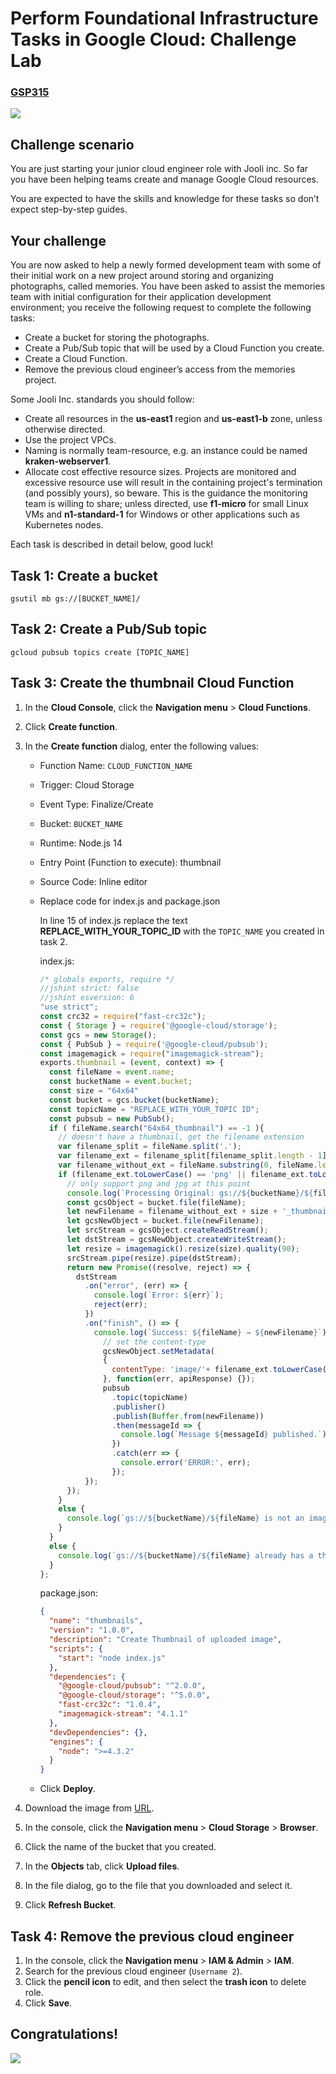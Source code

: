 # Perform Foundational Infrastructure Tasks in Google Cloud: Challenge Lab


### [GSP315](https://www.cloudskillsboost.google/focuses/10379?locale=en&parent=catalog)

![](https://cdn.qwiklabs.com/GMOHykaqmlTHiqEeQXTySaMXYPHeIvaqa2qHEzw6Occ%3D)


## Challenge scenario
You are just starting your junior cloud engineer role with Jooli inc. So far you have been helping teams create and manage Google Cloud resources.

You are expected to have the skills and knowledge for these tasks so don’t expect step-by-step guides.


## Your challenge
You are now asked to help a newly formed development team with some of their initial work on a new project around storing and organizing photographs, called memories. You have been asked to assist the memories team with initial configuration for their application development environment; you receive the following request to complete the following tasks:

- Create a bucket for storing the photographs.
- Create a Pub/Sub topic that will be used by a Cloud Function you create.
- Create a Cloud Function.
- Remove the previous cloud engineer’s access from the memories project.

Some Jooli Inc. standards you should follow:

- Create all resources in the **us-east1** region and **us-east1-b** zone, unless otherwise directed.
- Use the project VPCs.
- Naming is normally team-resource, e.g. an instance could be named **kraken-webserver1**.
- Allocate cost effective resource sizes. Projects are monitored and excessive resource use will result in the containing project's termination (and possibly yours), so beware. This is the guidance the monitoring team is willing to share; unless directed, use **f1-micro** for small Linux VMs and **n1-standard-1** for Windows or other applications such as Kubernetes nodes.

Each task is described in detail below, good luck!


## Task 1: Create a bucket

```
gsutil mb gs://[BUCKET_NAME]/
```


## Task 2: Create a Pub/Sub topic

```
gcloud pubsub topics create [TOPIC_NAME]
```


## Task 3: Create the thumbnail Cloud Function

1. In the **Cloud Console**, click the **Navigation menu** > **Cloud Functions**.
2. Click **Create function**.
3. In the **Create function** dialog, enter the following values:

    - Function Name: `CLOUD_FUNCTION_NAME`
    - Trigger: Cloud Storage
    - Event Type: Finalize/Create
    - Bucket: `BUCKET_NAME`
    - Runtime: Node.js 14
    - Entry Point (Function to execute): thumbnail
    - Source Code: Inline editor
    - Replace code for index.js and package.json

        In line 15 of index.js replace the text **REPLACE_WITH_YOUR_TOPIC_ID** with the `TOPIC_NAME` you created in task 2.

        index.js:

        ```JavaScript
        /* globals exports, require */
        //jshint strict: false
        //jshint esversion: 6
        "use strict";
        const crc32 = require("fast-crc32c");
        const { Storage } = require('@google-cloud/storage');
        const gcs = new Storage();
        const { PubSub } = require('@google-cloud/pubsub');
        const imagemagick = require("imagemagick-stream");
        exports.thumbnail = (event, context) => {
          const fileName = event.name;
          const bucketName = event.bucket;
          const size = "64x64"
          const bucket = gcs.bucket(bucketName);
          const topicName = "REPLACE_WITH_YOUR_TOPIC ID";
          const pubsub = new PubSub();
          if ( fileName.search("64x64_thumbnail") == -1 ){
            // doesn't have a thumbnail, get the filename extension
            var filename_split = fileName.split('.');
            var filename_ext = filename_split[filename_split.length - 1];
            var filename_without_ext = fileName.substring(0, fileName.length - filename_ext.length );
            if (filename_ext.toLowerCase() == 'png' || filename_ext.toLowerCase() == 'jpg'){
              // only support png and jpg at this point
              console.log(`Processing Original: gs://${bucketName}/${fileName}`);
              const gcsObject = bucket.file(fileName);
              let newFilename = filename_without_ext + size + '_thumbnail.' + filename_ext;
              let gcsNewObject = bucket.file(newFilename);
              let srcStream = gcsObject.createReadStream();
              let dstStream = gcsNewObject.createWriteStream();
              let resize = imagemagick().resize(size).quality(90);
              srcStream.pipe(resize).pipe(dstStream);
              return new Promise((resolve, reject) => {
                dstStream
                  .on("error", (err) => {
                    console.log(`Error: ${err}`);
                    reject(err);
                  })
                  .on("finish", () => {
                    console.log(`Success: ${fileName} → ${newFilename}`);
                      // set the content-type
                      gcsNewObject.setMetadata(
                      {
                        contentType: 'image/'+ filename_ext.toLowerCase()
                      }, function(err, apiResponse) {});
                      pubsub
                        .topic(topicName)
                        .publisher()
                        .publish(Buffer.from(newFilename))
                        .then(messageId => {
                          console.log(`Message ${messageId} published.`);
                        })
                        .catch(err => {
                          console.error('ERROR:', err);
                        });
                  });
              });
            }
            else {
              console.log(`gs://${bucketName}/${fileName} is not an image I can handle`);
            }
          }
          else {
            console.log(`gs://${bucketName}/${fileName} already has a thumbnail`);
          }
        };
        ```

        package.json:

        ```json
        {
          "name": "thumbnails",
          "version": "1.0.0",
          "description": "Create Thumbnail of uploaded image",
          "scripts": {
            "start": "node index.js"
          },
          "dependencies": {
            "@google-cloud/pubsub": "^2.0.0",
            "@google-cloud/storage": "^5.0.0",
            "fast-crc32c": "1.0.4",
            "imagemagick-stream": "4.1.1"
          },
          "devDependencies": {},
          "engines": {
            "node": ">=4.3.2"
          }
        }
        ```

    - Click **Deploy**.

4. Download the image from [URL](https://storage.googleapis.com/cloud-training/gsp315/map.jpg).
5. In the console, click the **Navigation menu** > **Cloud Storage** > **Browser**.
6. Click the name of the bucket that you created.
7. In the **Objects** tab, click **Upload files**.
8. In the file dialog, go to the file that you downloaded and select it.
9. Click **Refresh Bucket**.


## Task 4: Remove the previous cloud engineer

1. In the console, click the **Navigation menu** > **IAM & Admin** > **IAM**.
2. Search for the previous cloud engineer (`Username 2`).
3. Click the **pencil icon** to edit, and then select the **trash icon** to delete role.
4. Click **Save**.


## Congratulations!

![](https://cdn.qwiklabs.com/znmkTJlD25IshOEeMHKbJMDATKxt6dHxSh9F9ya0lkQ%3D)
